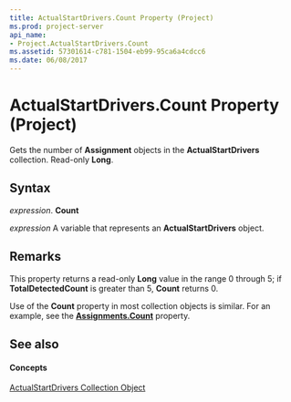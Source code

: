 ```yaml
---
title: ActualStartDrivers.Count Property (Project)
ms.prod: project-server
api_name:
- Project.ActualStartDrivers.Count
ms.assetid: 57301614-c781-1504-eb99-95ca6a4cdcc6
ms.date: 06/08/2017
---
```



# ActualStartDrivers.Count Property (Project)

Gets the number of **Assignment** objects in the **ActualStartDrivers** collection. Read-only **Long**.


## Syntax

 _expression_. **Count**

 _expression_ A variable that represents an **ActualStartDrivers** object.


## Remarks

This property returns a read-only **Long** value in the range 0 through 5; if **TotalDetectedCount** is greater than 5, **Count** returns 0.

Use of the **Count** property in most collection objects is similar. For an example, see the **[Assignments.Count](assignments-count-property-project.md)** property.


## See also


#### Concepts


[ActualStartDrivers Collection Object](actualstartdrivers-object-project.md)

